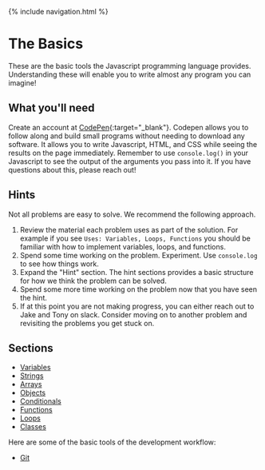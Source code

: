 {% include navigation.html %}

# The Basics

These are the basic tools the Javascript programming language provides. Understanding these will enable you to write almost any program you can imagine!

## What you'll need

Create an account at [CodePen](https://codepen.io/){:target="\_blank"}. Codepen allows you to follow along and build small programs without needing to download any software. It allows you to write Javascript, HTML, and CSS while seeing the results on the page immediately. Remember to use `console.log()` in your Javascript to see the output of the arguments you pass into it. If you have questions about this, please reach out!

## Hints

Not all problems are easy to solve. We recommend the following approach.

1. Review the material each problem uses as part of the solution. For example if you see `Uses: Variables, Loops, Functions` you should be familiar with how to implement variables, loops, and functions.
2. Spend some time working on the problem. Experiment. Use `console.log` to see how things work.
3. Expand the "Hint" section. The hint sections provides a basic structure for how we think the problem can be solved.
4. Spend some more time working on the problem now that you have seen the hint.
5. If at this point you are not making progress, you can either reach out to Jake and Tony on slack. Consider moving on to another problem and revisiting the problems you get stuck on.

## Sections

- [Variables](/basics/Variables)
- [Strings](/basics/Strings)
- [Arrays](/basics/Arrays)
- [Objects](/basics/Objects)
- [Conditionals](/basics/Conditionals)
- [Functions](/basics/Functions)
- [Loops](/basics/Loops)
- [Classes](/basics/Classes)

Here are some of the basic tools of the development workflow:

- [Git](/basics/Git)
